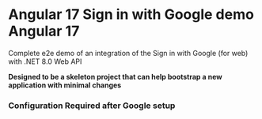 # Angular 17 Sign in with Google demo Angular 17

Complete e2e demo of an integration of the Sign in with Google (for web) with .NET 8.0 Web API

__Designed to be a skeleton project that can help bootstrap a new application with minimal changes__

### Configuration Required after Google setup
